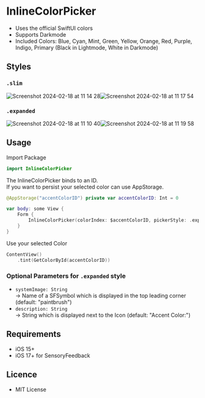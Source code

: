 # InlineColorPicker

 - Uses the official SwiftUI colors
 - Supports Darkmode
 - Included Colors: Blue, Cyan, Mint, Green, Yellow, Orange, Red, Purple, Indigo, Primary (Black in Lightmode, White in Darkmode)

## Styles
### ```.slim```
![Screenshot 2024-02-18 at 11 14 28](https://github.com/photangralenphie/InlineColorPicker/assets/64361476/ed0f2fcb-26e1-40da-9874-70be9a7348e6)![Screenshot 2024-02-18 at 11 17 54](https://github.com/photangralenphie/InlineColorPicker/assets/64361476/d91d3b78-7e87-41ef-8dec-4dbf1914a23b)

### ```.expanded```
![Screenshot 2024-02-18 at 11 10 40](https://github.com/photangralenphie/InlineColorPicker/assets/64361476/2405069f-1658-4e1e-8d8b-033620c66615)![Screenshot 2024-02-18 at 11 19 58](https://github.com/photangralenphie/InlineColorPicker/assets/64361476/44b1a234-f6de-4445-8c2e-127c05e05be2)


## Usage
Import Package
```swift
import InlineColorPicker
```

The InlineColorPicker binds to an ID.  
If you want to persist your selected color can use AppStorage.
```swift
@AppStorage("accentColorID") private var accentColorID: Int = 0

var body: some View {
    Form {
        InlineColorPicker(colorIndex: $accentColorID, pickerStyle: .expanded)
    }
}
```

Use your selected Color
```swift
ContentView()
    .tint(GetColorById(accentColorID))
```
### Optional Parameters for ```.expanded``` style
 - ```systemImage: String```  
  -> Name of a SFSymbol which is displayed in the top leading corner (default: "paintbrush")  
 - ```description: String```  
  -> String which is displayed next to the Icon (default: "Accent Color:")

## Requirements
 - iOS 15+
 - iOS 17+ for SensoryFeedback

## Licence
 - MIT License
